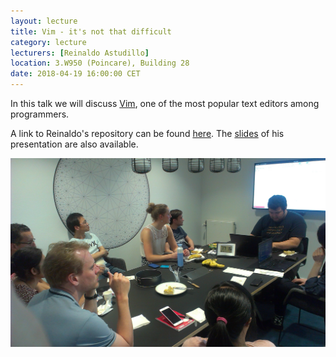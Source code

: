 ```yaml
---
layout: lecture
title: Vim - it's not that difficult
category: lecture
lecturers: [Reinaldo Astudillo]
location: 3.W950 (Poincare), Building 28 
date: 2018-04-19 16:00:00 CET
---
```


In this talk we will discuss [Vim], one of the most popular text editors among programmers.

A link to Reinaldo's repository can be found [here]. 
The [slides](/../presentations/Vim/bananaVim.pdf) of his presentation are also available.


![vim](/images/Vim.jpg)
 
[Reinaldo Astudillo]: http://ta.twi.tudelft.nl/nw/users/rastudillo/
[Vim]: https://www.vim.org/about.php
[here]: https://github.com/astudillor/vimrc/blob/with_vundle/vimrc


